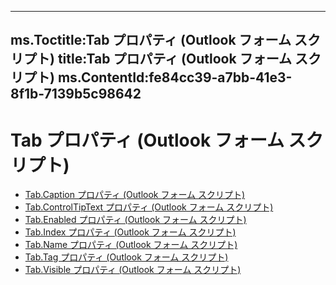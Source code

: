 

---
ms.Toctitle:Tab プロパティ (Outlook フォーム スクリプト)
title:Tab プロパティ (Outlook フォーム スクリプト)
ms.ContentId:fe84cc39-a7bb-41e3-8f1b-7139b5c98642
---
# Tab プロパティ (Outlook フォーム スクリプト)


- [Tab.Caption プロパティ (Outlook フォーム スクリプト)](62291fb8-8f56-4465-0afa-9085abeeaa72.md)
- [Tab.ControlTipText プロパティ (Outlook フォーム スクリプト)](13403824-7899-0494-3836-3a09d1804fad.md)
- [Tab.Enabled プロパティ (Outlook フォーム スクリプト)](1829c0da-297a-bdeb-db35-ecf0cc447461.md)
- [Tab.Index プロパティ (Outlook フォーム スクリプト)](2cacd35e-edd4-6733-e932-a05114134754.md)
- [Tab.Name プロパティ (Outlook フォーム スクリプト)](270b9d06-fdba-44a4-ba4c-b6b1a57a80d1.md)
- [Tab.Tag プロパティ (Outlook フォーム スクリプト)](b1745b94-6d04-c425-618c-7af915ca8691.md)
- [Tab.Visible プロパティ (Outlook フォーム スクリプト)](559ec217-e55f-698e-6779-a7e9e15529e1.md)



